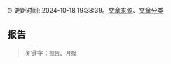 :alarm_clock: 更新时间: 2024-10-18 19:38:39。[文章来源](/README.md)、[文章分类](/TAGS.md)

## 报告


> 关键字：`报告`、`月报`



